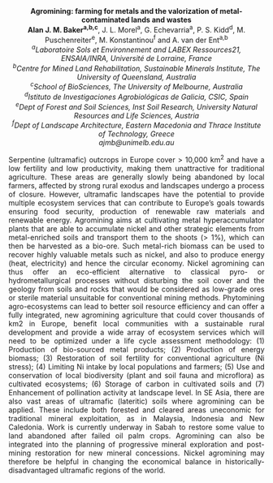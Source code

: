 <center><strong>Agromining: farming for metals and the valorization of
metal-contaminated lands and wastes</strong>

<center><strong>Alan J. M. Baker<sup>a,b,c</sup></strong>, J. L. Morel<sup>a</sup>, G. Echevarria<sup>a</sup>, P. S. Kidd<sup>d</sup>, M. Puschenreiter<sup>e</sup>, M. Konstantinou<sup>f</sup> and A. van der Ent<sup>a,b</sup>

<center><i><sup>a</sup>Laboratoire Sols et Environnement and LABEX Ressources21, ENSAIA/INRA, Université de Lorraine, France</i>

<center><i><sup>b</sup>Centre for Mined Land Rehabilitation, Sustainable Minerals
Institute, The University of Queensland, Australia</i>

<center><i><sup>c</sup>School of BioSciences, The University of Melbourne, Australia</i>

<center><i><sup>d</sup>Istituto de Investigaciones Agrobiológicas de Galicia, CSIC,
Spain</i>

<center><i><sup>e</sup>Dept of Forest and Soil Sciences, Inst Soil Research, University
Natural Resources and Life Sciences, Austria</i>

<center><i><sup>f</sup>Dept of Landscape Architecture, Eastern Macedonia and Thrace
Institute of Technology, Greece</i>

<center><i>ajmb@unimelb.edu.au</i>

<p style=text-align:justify>Serpentine (ultramafic) outcrops in Europe cover &gt; 10,000 km<sup>2</sup> and
have a low fertility and low productivity, making them unattractive for
traditional agriculture. These areas are generally slowly being
abandoned by local farmers, affected by strong rural exodus and
landscapes undergo a process of closure. However, ultramafic landscapes
have the potential to provide multiple ecosystem services that can
contribute to Europe’s goals towards ensuring food security, production
of renewable raw materials and renewable energy. Agromining aims at
cultivating metal hyperaccumulator plants that are able to accumulate
nickel and other strategic elements from metal-enriched soils and
transport them to the shoots (&gt; 1%), which can then be harvested as a
bio-ore. Such metal-rich biomass can be used to recover highly valuable
metals such as nickel, and also to produce energy (heat, electricity)
and hence the circular economy. Nickel agromining can thus offer an
eco-efficient alternative to classical pyro- or hydrometallurgical
processes without disturbing the soil cover and the geology from soils
and rocks that would be considered as low-grade ores or sterile material
unsuitable for conventional mining methods. Phytomining agro-ecosystems
can lead to better soil resource efficiency and can offer a fully
integrated, new agromining agriculture that could cover thousands of km2
in Europe, benefit local communities with a sustainable rural
development and provide a wide array of ecosystem services which will
need to be optimized under a life cycle assessment methodology: (1)
Production of bio-sourced metal products; (2) Production of energy
biomass; (3) Restoration of soil fertility for conventional agriculture
(Ni stress); (4) Limiting Ni intake by local populations and farmers;
(5) Use and conservation of local biodiversity (plant and soil fauna and
microflora) as cultivated ecosystems; (6) Storage of carbon in
cultivated soils and (7) Enhancement of pollination activity at
landscape level. In SE Asia, there are also vast areas of ultramafic
(lateritic) soils where agromining can be applied. These include both
forested and cleared areas uneconomic for traditional mineral
exploitation, as in Malaysia, Indonesia and New Caledonia. Work is
currently underway in Sabah to restore some value to land abandoned
after failed oil palm crops. Agromining can also be integrated into the
planning of progressive mineral exploration and post-mining restoration
for new mineral concessions. Nickel agromining may therefore be helpful
in changing the economical balance in historically-disadvantaged
ultramafic regions of the world.
